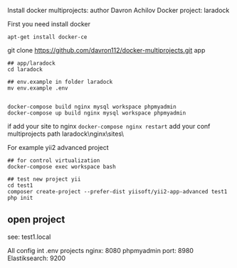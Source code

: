 Install docker multiprojects: author Davron Achilov
Docker project: laradock

First you need install docker
```
apt-get install docker-ce
```
git clone https://github.com/davron112/docker-multiprojects.git app


```
## app/laradock
cd laradock

## env.example in folder laradock
mv env.example .env


docker-compose build nginx mysql workspace phpmyadmin
docker-compose up build nginx mysql workspace phpmyadmin
```
if add your site to nginx ``` docker-compose nginx restart ```
add your conf multiprojects path laradock\nginx\sites\

For example yii2 advanced project

```
## for control virtualization
docker-compose exec workspace bash

## test new project yii
cd test1 
composer create-project --prefer-dist yiisoft/yii2-app-advanced test1
php init
```
## open project

see: test1.local

All config int .env
projects nginx: 8080
phpmyadmin port: 8980
Elastiksearch: 9200
